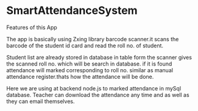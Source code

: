 # SmartAttendanceSystem

Features of this App

The app is basically using Zxing library barcode scanner.it scans the barcode of the student id card and read the roll no. of student.

Student list are already stored in database in table form the scanner gives the scanned roll no. which will be search in database. if it is found attendance will marked corresponding to roll no. similar as manual attendance register.thats how the attendance will be done.

Here we are using at backend node.js to marked attendance in mySql database.
Teacher can download the attendance any time and as well as they can email themselves.
